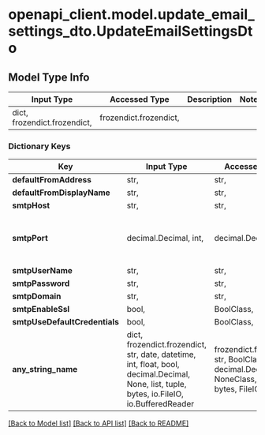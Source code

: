 # openapi_client.model.update_email_settings_dto.UpdateEmailSettingsDto

## Model Type Info
Input Type | Accessed Type | Description | Notes
------------ | ------------- | ------------- | -------------
dict, frozendict.frozendict,  | frozendict.frozendict,  |  | 

### Dictionary Keys
Key | Input Type | Accessed Type | Description | Notes
------------ | ------------- | ------------- | ------------- | -------------
**defaultFromAddress** | str,  | str,  |  | 
**defaultFromDisplayName** | str,  | str,  |  | 
**smtpHost** | str,  | str,  |  | [optional] 
**smtpPort** | decimal.Decimal, int,  | decimal.Decimal,  |  | [optional] value must be a 32 bit integer
**smtpUserName** | str,  | str,  |  | [optional] 
**smtpPassword** | str,  | str,  |  | [optional] 
**smtpDomain** | str,  | str,  |  | [optional] 
**smtpEnableSsl** | bool,  | BoolClass,  |  | [optional] 
**smtpUseDefaultCredentials** | bool,  | BoolClass,  |  | [optional] 
**any_string_name** | dict, frozendict.frozendict, str, date, datetime, int, float, bool, decimal.Decimal, None, list, tuple, bytes, io.FileIO, io.BufferedReader | frozendict.frozendict, str, BoolClass, decimal.Decimal, NoneClass, tuple, bytes, FileIO | any string name can be used but the value must be the correct type | [optional]

[[Back to Model list]](../../README.md#documentation-for-models) [[Back to API list]](../../README.md#documentation-for-api-endpoints) [[Back to README]](../../README.md)

